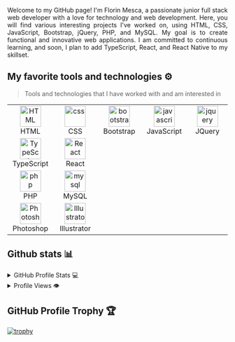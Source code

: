 <p align="justify">
Welcome to my GitHub page! I'm Florin Mesca, a passionate junior full stack web developer with a love for technology and web development. Here, you will find various interesting projects I've worked on, using HTML, CSS, JavaScript, Bootstrap, jQuery, PHP, and MySQL. My goal is to create functional and innovative web applications. I am committed to continuous learning, and soon, I plan to add TypeScript, React, and React Native to my skillset.
</p>

## My favorite tools and technologies ⚙️

> Tools and technologies that I have worked with and am interested in

<table>
  <tr>
    <td align="center"  width="96">
        <img src="https://skillicons.dev/icons?i=html" width="48" height="48" alt="HTML" />
      <br>HTML
    </td>
    <td align="center" width="96">
        <img src="https://skillicons.dev/icons?i=css" width="48" height="48" alt="css" />
      <br>CSS
    </td>
    <td align="center"  width="96">
        <img src="https://skillicons.dev/icons?i=bootstrap" width="48" height="48" alt="bootstrap" />
      <br>Bootstrap
    </td>
    <td align="center" width="96">
        <img src="https://skillicons.dev/icons?i=js" width="48" height="48" alt="javascript" />
      <br>JavaScript
    </td>
        <td align="center" width="96">
        <img src="https://skillicons.dev/icons?i=jquery" width="48" height="48" alt="jquery" />
      <br>JQuery
  </tr>
  </tr>
 <tr>
   <td align="center" width="96">
     <img src="https://skillicons.dev/icons?i=typescript" width="48" height="48" alt="TypeScript" />
      <br>TypeScript
   </td>
   <td align="center" width="96">
     <img src="https://skillicons.dev/icons?i=react" width="48" height="48" alt="React" />
      <br>React
   </td>     
 </tr>
  <tr>
   <td align="center" width="96">
     <img src="https://skillicons.dev/icons?i=php" width="48" height="48" alt="php" />
      <br>PHP
   </td>
   <td align="center" width="96">
     <img src="https://skillicons.dev/icons?i=mysql" width="48" height="48" alt="mysql" />
      <br>MySQL
   </td>   
 </tr>
    <tr>
   <td align="center" width="96">
     <img src="https://skillicons.dev/icons?i=photoshop" width="48" height="48" alt="Photoshop" />
      <br>Photoshop
   </td>
   <td align="center" width="96">
     <img src="https://skillicons.dev/icons?i=ai" width="48" height="48" alt="Illustrator" />
      <br>Illustrator
   </td>   
 </tr> 
</table>

## Github stats 📊

<details>
  <summary>GitHub Profile Stats 💻</summary>
  <br/>
    <a href="https://github.com/anuraghazra/github-readme-stats"><img alt="florinmsk's Github Stats" src="https://github-readme-stats.vercel.app/api/?username=florinmsk&show_icons=true&count_private=true&theme=default&hide_border=true&bg_color=fff&title_color=00E676&icon_color=00E676" height="192px"/></a>
  <a href="https://github.com/anuraghazra/github-readme-stats"><img alt="florinmsk's Top Languages" src="https://github-readme-stats.vercel.app/api/top-langs/?username=florinmsk&langs_count=8&layout=compact&theme=default&hide_border=true&bg_color=fff&title_color=000&icon_color=000&hide=Jupyter%20Notebook" height="192px"/></a>
  <br/>
</details>


<details>
  <summary>Profile Views 👁️</summary>
  <br/>
  <img src="https://komarev.com/ghpvc/?username=florinmsk&label=PROFILE+VIEWS&style=for-the-badge&color=brightgreen">

</details>




## GitHub Profile Trophy 🏆

[![trophy](https://github-profile-trophy.vercel.app/?username=florinmsk&row=1&margin-w=40)](https://github.com/ryo-ma/github-profile-trophy)
